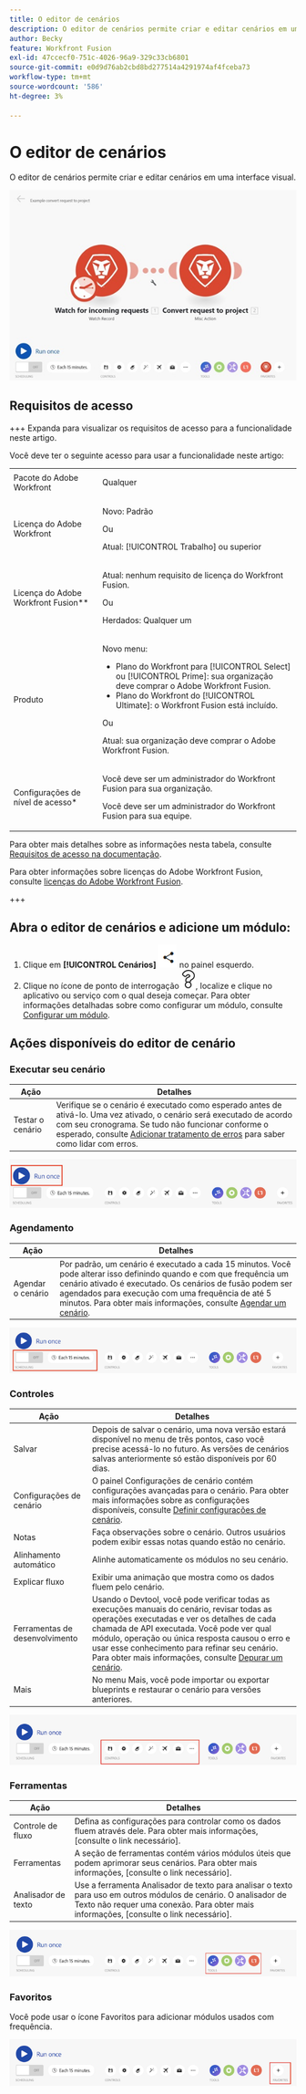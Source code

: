 ```yaml
---
title: O editor de cenários
description: O editor de cenários permite criar e editar cenários em uma interface visual.
author: Becky
feature: Workfront Fusion
exl-id: 47ccecf0-751c-4026-96a9-329c33cb6801
source-git-commit: e0d9d76ab2cbd8bd277514a4291974af4fceba73
workflow-type: tm+mt
source-wordcount: '586'
ht-degree: 3%

---
```


# O editor de cenários

O editor de cenários permite criar e editar cenários em uma interface visual.

![Editor de cenários](assets/scenario-editor.jpg)

## Requisitos de acesso

+++ Expanda para visualizar os requisitos de acesso para a funcionalidade neste artigo.

Você deve ter o seguinte acesso para usar a funcionalidade neste artigo:

<table style="table-layout:auto">
 <col> 
 <col> 
 <tbody> 
  <tr> 
   <td role="rowheader">Pacote do Adobe Workfront</td> 
   <td> <p>Qualquer</p> </td> 
  </tr> 
  <tr data-mc-conditions=""> 
   <td role="rowheader">Licença do Adobe Workfront</td> 
   <td> <p>Novo: Padrão</p><p>Ou</p><p>Atual: [!UICONTROL Trabalho] ou superior</p> </td> 
  </tr> 
  <tr> 
   <td role="rowheader">Licença do Adobe Workfront Fusion**</td> 
   <td>
   <p>Atual: nenhum requisito de licença do Workfront Fusion.</p>
   <p>Ou</p>
   <p>Herdados: Qualquer um </p>
   </td> 
  </tr> 
  <tr> 
   <td role="rowheader">Produto</td> 
   <td>
   <p>Novo menu:</p> <ul><li>Plano do Workfront para [!UICONTROL Select] ou [!UICONTROL Prime]: sua organização deve comprar o Adobe Workfront Fusion.</li><li>Plano do Workfront do [!UICONTROL Ultimate]: o Workfront Fusion está incluído.</li></ul>
   <p>Ou</p>
   <p>Atual: sua organização deve comprar o Adobe Workfront Fusion.</p>
   </td> 
  </tr>
  <tr data-mc-conditions=""> 
   <td role="rowheader">Configurações de nível de acesso*</td> 
   <td> 
     <p>Você deve ser um administrador do Workfront Fusion para sua organização.</p>
     <p>Você deve ser um administrador do Workfront Fusion para sua equipe.</p>
   </td> 
  </tr> 
   </td> 
  </tr> 
 </tbody> 
</table>

Para obter mais detalhes sobre as informações nesta tabela, consulte [Requisitos de acesso na documentação](/help/workfront-fusion/references/licenses-and-roles/access-level-requirements-in-documentation.md).

Para obter informações sobre licenças do Adobe Workfront Fusion, consulte [licenças do Adobe Workfront Fusion](/help/workfront-fusion/set-up-and-manage-workfront-fusion/licensing-operations-overview/license-automation-vs-integration.md).

+++

## Abra o editor de cenários e adicione um módulo:

1. Clique em **[!UICONTROL Cenários]** ![Ícone de cenários](assets/scenarios-icon.png) no painel esquerdo.
1. Clique no ícone de ponto de interrogação ![ícone de pergunta](assets/question-mark-full-size.png), localize e clique no aplicativo ou serviço com o qual deseja começar. Para obter informações detalhadas sobre como configurar um módulo, consulte [Configurar um módulo](/help/workfront-fusion/create-scenarios/add-modules/configure-a-modules-settings.md).

## Ações disponíveis do editor de cenário

### Executar seu cenário

| Ação | Detalhes |
|----------|----------|
| Testar o cenário | Verifique se o cenário é executado como esperado antes de ativá-lo. Uma vez ativado, o cenário será executado de acordo com seu cronograma. Se tudo não funcionar conforme o esperado, consulte [Adicionar tratamento de erros](/help/workfront-fusion/create-scenarios/config-error-handling/error-handling.md) para saber como lidar com erros. |

![botão executar cenário](assets/run-your-scenario.png)

### Agendamento

| Ação | Detalhes |
|----------|----------|
| Agendar o cenário | Por padrão, um cenário é executado a cada 15 minutos. Você pode alterar isso definindo quando e com que frequência um cenário ativado é executado. Os cenários de fusão podem ser agendados para execução com uma frequência de até 5 minutos. Para obter mais informações, consulte [Agendar um cenário](/help/workfront-fusion/create-scenarios/config-scenarios-settings/schedule-a-scenario.md). |

![painel de agendamento](assets/scheduling-scenario-editor.png)

### Controles

| Ação | Detalhes |
|----------|----------|
| Salvar | Depois de salvar o cenário, uma nova versão estará disponível no menu de três pontos, caso você precise acessá-lo no futuro. As versões de cenários salvas anteriormente só estão disponíveis por 60 dias. |
| Configurações de cenário | O painel Configurações de cenário contém configurações avançadas para o cenário. Para obter mais informações sobre as configurações disponíveis, consulte [Definir configurações de cenário](/help/workfront-fusion/create-scenarios/config-scenarios-settings/configure-scenario-settings.md). |
| Notas | Faça observações sobre o cenário. Outros usuários podem exibir essas notas quando estão no cenário. |
| Alinhamento automático | Alinhe automaticamente os módulos no seu cenário. |
| Explicar fluxo | Exibir uma animação que mostra como os dados fluem pelo cenário. |
| Ferramentas de desenvolvimento | Usando o Devtool, você pode verificar todas as execuções manuais do cenário, revisar todas as operações executadas e ver os detalhes de cada chamada de API executada. Você pode ver qual módulo, operação ou única resposta causou o erro e usar esse conhecimento para refinar seu cenário. Para obter mais informações, consulte [Depurar um cenário](/help/workfront-fusion/manage-scenarios/debug-a-scenario.md). |
| Mais | No menu Mais, você pode importar ou exportar blueprints e restaurar o cenário para versões anteriores. |

![painel de controles](assets/controls-editor-scenario.png)

### Ferramentas

| Ação | Detalhes |
|----------|----------|
| Controle de fluxo | Defina as configurações para controlar como os dados fluem através dele. Para obter mais informações, [consulte o link necessário]. |
| Ferramentas | A seção de ferramentas contém vários módulos úteis que podem aprimorar seus cenários. Para obter mais informações, [consulte o link necessário]. |
| Analisador de texto | Use a ferramenta Analisador de texto para analisar o texto para uso em outros módulos de cenário. O analisador de Texto não requer uma conexão. Para obter mais informações, [consulte o link necessário]. |

![painel de ferramentas](assets/tools-scenario-editor.png)

### Favoritos

Você pode usar o ícone Favoritos para adicionar módulos usados com frequência.

![Painel Favoritos](assets/favorites-scenario-editor.png)
